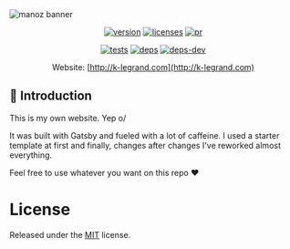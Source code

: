 <img src="https://i.imgur.com/N4O07o7.png" alt="manoz banner"/>
<br />
<div align="center">

[![version]][version] [![licenses][licenses]][licenses-url] [![pr]][pr]

[![tests][tests]][tests-url]
[![deps][deps]][deps-url]
[![deps-dev][deps-dev]][deps-dev-url]

Website: [http://k-legrand.com](http://k-legrand.com)
</div>

## 🤖 Introduction

This is my own website. Yep o/

It was built with Gatsby and fueled with a lot of caffeine. I used a starter template at first and finally, changes after changes I've reworked almost everything.

Feel free to use whatever you want on this repo ❤️

# License
Released under the [MIT](./LICENSE) license.

[tests]: https://travis-ci.com/Manoz/k-legrand.com.svg?branch=master
[tests-url]: https://travis-ci.com/Manoz/k-legrand.com

[deps]: https://david-dm.org/manoz/k-legrand.com/status.svg
[deps-url]: https://david-dm.org/manoz/k-legrand.com

[deps-dev]: https://david-dm.org/manoz/k-legrand.com/dev-status.svg
[deps-dev-url]: https://david-dm.org/manoz/k-legrand.com?type=dev

[licenses]: https://img.shields.io/badge/license-MIT-blue.svg
[licenses-url]: https://github.com/Manoz/k-legrand.com/blob/master/LICENSE

[version]: https://img.shields.io/badge/version-2.0.1-%23d85a94.svg

[pr]: https://img.shields.io/badge/PRs-welcome-brightgreen.svg
